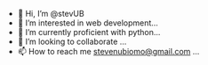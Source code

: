 - 👋 Hi, I’m @stevUB
- 👀 I’m interested in web development...
- 🌱 I’m currently proficient with python...
- 💞️ I’m looking to collaborate ...
- 📫 How to reach me stevenubiomo@gmail.com ...

<!---
stevUB/stevUB is a ✨ special ✨ repository because its `README.md` (this file) appears on your GitHub profile.
You can click the Preview link to take a look at your changes.
--->
